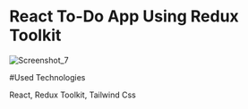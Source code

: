 # React To-Do App Using Redux Toolkit

![Screenshot_7](https://user-images.githubusercontent.com/54813762/178849774-4bce0d89-ad68-45d5-aecd-91c8ddf8b972.png)

#Used Technologies

React, Redux Toolkit, Tailwind Css
